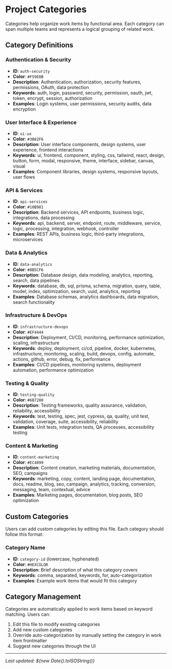 # Project Categories

Categories help organize work items by functional area. Each category can span multiple teams and represents a logical grouping of related work.

## Category Definitions

### Authentication & Security
- **ID**: `auth-security`
- **Color**: `#F59E0B`
- **Description**: Authentication, authorization, security features, permissions, OAuth, data protection
- **Keywords**: auth, login, password, security, permission, oauth, jwt, token, encrypt, session, authorization
- **Examples**: Login systems, user permissions, security audits, data encryption

### User Interface & Experience  
- **ID**: `ui-ux`
- **Color**: `#3B82F6`
- **Description**: User interface components, design systems, user experience, frontend interactions
- **Keywords**: ui, frontend, component, styling, css, tailwind, react, design, button, form, modal, responsive, theme, interface, sidebar, canvas, visual
- **Examples**: Component libraries, design systems, responsive layouts, user flows

### API & Services
- **ID**: `api-services` 
- **Color**: `#10B981`
- **Description**: Backend services, API endpoints, business logic, integrations, data processing
- **Keywords**: api, backend, server, endpoint, route, middleware, service, logic, processing, integration, webhook, controller
- **Examples**: REST APIs, business logic, third-party integrations, microservices

### Data & Analytics
- **ID**: `data-analytics`
- **Color**: `#8B5CF6` 
- **Description**: Database design, data modeling, analytics, reporting, search, data pipelines
- **Keywords**: database, db, sql, prisma, schema, migration, query, table, model, index, optimization, search, uuid, analytics, reporting
- **Examples**: Database schemas, analytics dashboards, data migration, search functionality

### Infrastructure & DevOps
- **ID**: `infrastructure-devops`
- **Color**: `#EF4444`
- **Description**: Deployment, CI/CD, monitoring, performance optimization, scaling, infrastructure
- **Keywords**: deploy, deployment, ci/cd, pipeline, docker, kubernetes, infrastructure, monitoring, scaling, build, devops, config, automate, actions, github, error, debug, fix, performance
- **Examples**: CI/CD pipelines, monitoring systems, deployment automation, performance optimization

### Testing & Quality
- **ID**: `testing-quality` 
- **Color**: `#6B7280`
- **Description**: Testing frameworks, quality assurance, validation, reliability, accessibility
- **Keywords**: test, testing, spec, jest, cypress, qa, quality, unit test, validation, coverage, suite, accessibility, reliability
- **Examples**: Unit tests, integration tests, QA processes, accessibility testing

### Content & Marketing
- **ID**: `content-marketing`
- **Color**: `#EC4899` 
- **Description**: Content creation, marketing materials, documentation, SEO, campaigns
- **Keywords**: marketing, copy, content, landing page, documentation, docs, readme, blog, seo, campaign, analytics, tracking, conversion, messaging, team, contextual, advice
- **Examples**: Marketing pages, documentation, blog posts, SEO optimization

## Custom Categories

Users can add custom categories by editing this file. Each category should follow this format:

### Category Name
- **ID**: `category-id` (lowercase, hyphenated)
- **Color**: `#HEXCOLOR` 
- **Description**: Brief description of what this category covers
- **Keywords**: comma, separated, keywords, for, auto-categorization
- **Examples**: Example work items that would fit this category

## Category Management

Categories are automatically applied to work items based on keyword matching. Users can:
1. Edit this file to modify existing categories
2. Add new custom categories
3. Override auto-categorization by manually setting the category in work item frontmatter
4. Suggest new categories through the UI

---
*Last updated: ${new Date().toISOString()}*